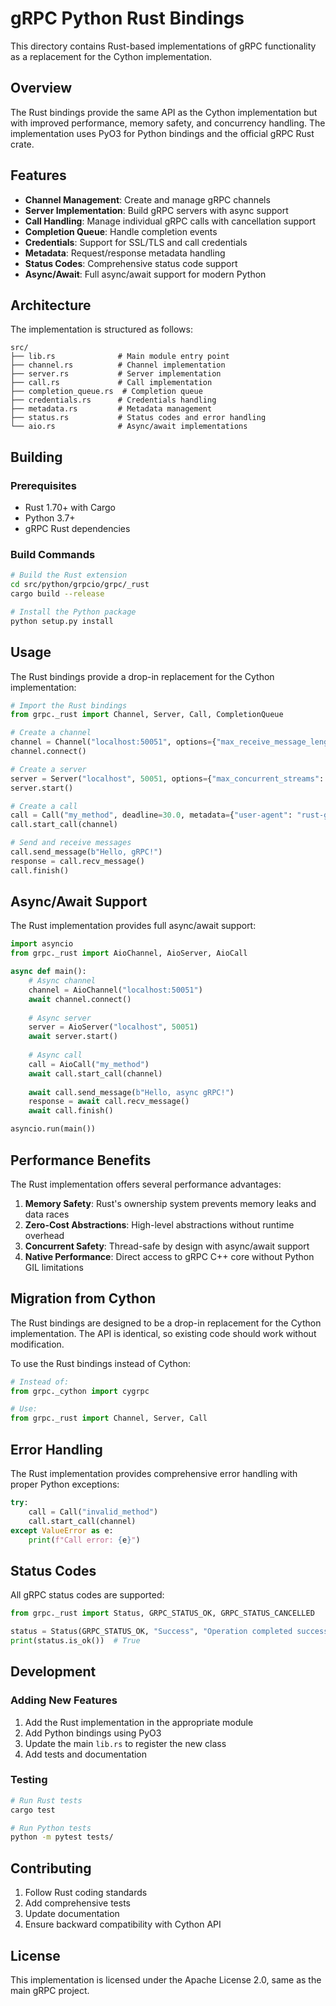 # gRPC Python Rust Bindings

This directory contains Rust-based implementations of gRPC functionality as a replacement for the Cython implementation.

## Overview

The Rust bindings provide the same API as the Cython implementation but with improved performance, memory safety, and concurrency handling. The implementation uses PyO3 for Python bindings and the official gRPC Rust crate.

## Features

- **Channel Management**: Create and manage gRPC channels
- **Server Implementation**: Build gRPC servers with async support
- **Call Handling**: Manage individual gRPC calls with cancellation support
- **Completion Queue**: Handle completion events
- **Credentials**: Support for SSL/TLS and call credentials
- **Metadata**: Request/response metadata handling
- **Status Codes**: Comprehensive status code support
- **Async/Await**: Full async/await support for modern Python

## Architecture

The implementation is structured as follows:

```
src/
├── lib.rs              # Main module entry point
├── channel.rs          # Channel implementation
├── server.rs           # Server implementation
├── call.rs             # Call implementation
├── completion_queue.rs  # Completion queue
├── credentials.rs      # Credentials handling
├── metadata.rs         # Metadata management
├── status.rs           # Status codes and error handling
└── aio.rs              # Async/await implementations
```

## Building

### Prerequisites

- Rust 1.70+ with Cargo
- Python 3.7+
- gRPC Rust dependencies

### Build Commands

```bash
# Build the Rust extension
cd src/python/grpcio/grpc/_rust
cargo build --release

# Install the Python package
python setup.py install
```

## Usage

The Rust bindings provide a drop-in replacement for the Cython implementation:

```python
# Import the Rust bindings
from grpc._rust import Channel, Server, Call, CompletionQueue

# Create a channel
channel = Channel("localhost:50051", options={"max_receive_message_length": "4194304"})
channel.connect()

# Create a server
server = Server("localhost", 50051, options={"max_concurrent_streams": "100"})
server.start()

# Create a call
call = Call("my_method", deadline=30.0, metadata={"user-agent": "rust-grpc"})
call.start_call(channel)

# Send and receive messages
call.send_message(b"Hello, gRPC!")
response = call.recv_message()
call.finish()
```

## Async/Await Support

The Rust implementation provides full async/await support:

```python
import asyncio
from grpc._rust import AioChannel, AioServer, AioCall

async def main():
    # Async channel
    channel = AioChannel("localhost:50051")
    await channel.connect()
    
    # Async server
    server = AioServer("localhost", 50051)
    await server.start()
    
    # Async call
    call = AioCall("my_method")
    await call.start_call(channel)
    
    await call.send_message(b"Hello, async gRPC!")
    response = await call.recv_message()
    await call.finish()

asyncio.run(main())
```

## Performance Benefits

The Rust implementation offers several performance advantages:

1. **Memory Safety**: Rust's ownership system prevents memory leaks and data races
2. **Zero-Cost Abstractions**: High-level abstractions without runtime overhead
3. **Concurrent Safety**: Thread-safe by design with async/await support
4. **Native Performance**: Direct access to gRPC C++ core without Python GIL limitations

## Migration from Cython

The Rust bindings are designed to be a drop-in replacement for the Cython implementation. The API is identical, so existing code should work without modification.

To use the Rust bindings instead of Cython:

```python
# Instead of:
from grpc._cython import cygrpc

# Use:
from grpc._rust import Channel, Server, Call
```

## Error Handling

The Rust implementation provides comprehensive error handling with proper Python exceptions:

```python
try:
    call = Call("invalid_method")
    call.start_call(channel)
except ValueError as e:
    print(f"Call error: {e}")
```

## Status Codes

All gRPC status codes are supported:

```python
from grpc._rust import Status, GRPC_STATUS_OK, GRPC_STATUS_CANCELLED

status = Status(GRPC_STATUS_OK, "Success", "Operation completed successfully")
print(status.is_ok())  # True
```

## Development

### Adding New Features

1. Add the Rust implementation in the appropriate module
2. Add Python bindings using PyO3
3. Update the main `lib.rs` to register the new class
4. Add tests and documentation

### Testing

```bash
# Run Rust tests
cargo test

# Run Python tests
python -m pytest tests/
```

## Contributing

1. Follow Rust coding standards
2. Add comprehensive tests
3. Update documentation
4. Ensure backward compatibility with Cython API

## License

This implementation is licensed under the Apache License 2.0, same as the main gRPC project. 